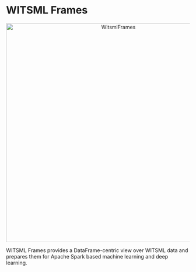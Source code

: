 # WITSML Frames

<p align="center">
  <img src="https://github.com/predictiveworks/witsml-frames/blob/main/images/witsml-frames-2021-08-15.png" width="600" alt="WitsmlFrames">
</p>

WITSML Frames provides a DataFrame-centric view over WITSML data and prepares them for Apache Spark based machine learning and deep learning.
